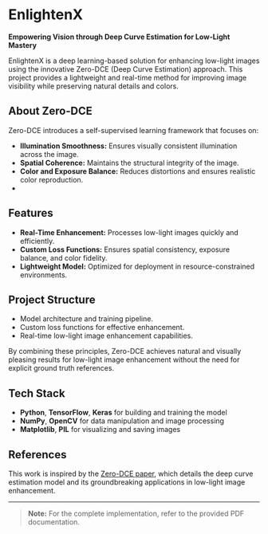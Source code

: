 # EnlightenX  
**Empowering Vision through Deep Curve Estimation for Low-Light Mastery**  

EnlightenX is a deep learning-based solution for enhancing low-light images using the innovative Zero-DCE (Deep Curve Estimation) approach. This project provides a lightweight and real-time method for improving image visibility while preserving natural details and colors.  

## About Zero-DCE  
Zero-DCE introduces a self-supervised learning framework that focuses on:  
- **Illumination Smoothness:** Ensures visually consistent illumination across the image.  
- **Spatial Coherence:** Maintains the structural integrity of the image.  
- **Color and Exposure Balance:** Reduces distortions and ensures realistic color reproduction.
- 
## Features  
- **Real-Time Enhancement:** Processes low-light images quickly and efficiently.  
- **Custom Loss Functions:** Ensures spatial consistency, exposure balance, and color fidelity.  
- **Lightweight Model:** Optimized for deployment in resource-constrained environments.  

## Project Structure  
- Model architecture and training pipeline.  
- Custom loss functions for effective enhancement.  
- Real-time low-light image enhancement capabilities.

By combining these principles, Zero-DCE achieves natural and visually pleasing results for low-light image enhancement without the need for explicit ground truth references.  
  
## Tech Stack  
- **Python**, **TensorFlow**, **Keras** for building and training the model  
- **NumPy**, **OpenCV** for data manipulation and image processing  
- **Matplotlib**, **PIL** for visualizing and saving images  


## References  
 This work is inspired by the [Zero-DCE paper](https://openaccess.thecvf.com/content_CVPR_2020/papers/Guo_Zero-Reference_Deep_Curve_Estimation_for_Low-Light_Image_Enhancement_CVPR_2020_paper.pdf), which details the deep curve estimation model and its groundbreaking applications in low-light image enhancement.


---

> **Note:** For the complete implementation, refer to the provided PDF documentation.
